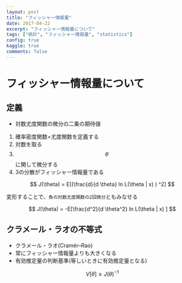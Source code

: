 ```yaml
---
layout: post
title: "フィッシャー情報量"
date: 2017-04-22
excerpt: "フィッシャー情報量について"
tags: ["統計", "フィッシャー情報量", "statistics"]
config: true
kaggle: true
comments: false
---
```


# フィッシャー情報量について

## 定義
 - 対数尤度関数の微分の二乗の期待値

 1. 確率密度関数=尤度関数を定義する
 2. 対数を取る
 3. $$\theta$$に関して微分する
 4. 3の分散がフィッシャー情報量である

$$
J(\theta) = E[(\frac{d}{d \theta} ln L(\theta | x) ) ^2]
$$

変形することで、`負の対数尤度関数の2回微分`ともみなせる

$$
J(\theta) = -E[\frac{d^2}{d \theta^2} ln L(\theta | x)  ]
$$

## クラメール・ラオの不等式
 - クラメール・ラオ(Cramér–Rao)
 - 常にフィッシャー情報量よりも大きくなる
 - 有効推定量の判断基準(等しいときに有効推定量となる)

$$
V[\theta] \geq J(\theta)^{-1}
$$
